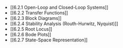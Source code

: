 

- [[6.2.1 Open-Loop and Closed-Loop Systems]]
- [[6.2.2 Transfer Functions]]
- [[6.2.3 Block Diagrams]]
- [[6.2.4 Stability Analysis (Routh-Hurwitz, Nyquist)]]
- [[6.2.5 Root Locus]]
- [[6.2.6 Bode Plots]]
- [[6.2.7 State-Space Representation]]